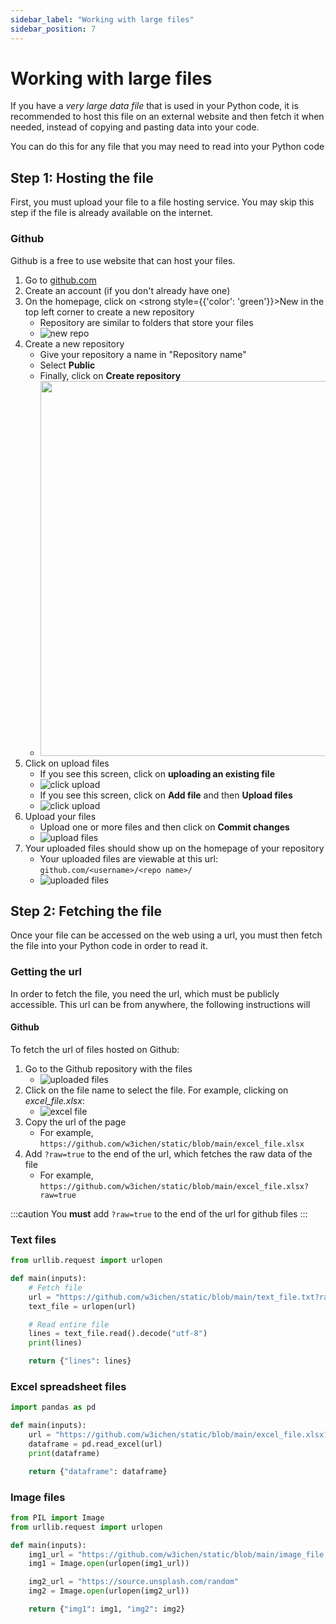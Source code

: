 ```yaml
---
sidebar_label: "Working with large files"
sidebar_position: 7
---
```


# Working with large files

If you have a <em>very large data file</em> that is used in your Python code, it is recommended to host this file on an external website and then fetch it when needed, instead of copying and pasting data into your code.

You can do this for any file that you may need to read into your Python code

## Step 1: Hosting the file

First, you must upload your file to a file hosting service. You may skip this step if the file is already available on the internet.

### Github

Github is a free to use website that can host your files.

1. Go to [github.com](https://github.com)
2. Create an account (if you don't already have one)
3. On the homepage, click on <strong style={{'color': 'green'}}>New</strong> in the top left corner to create a new repository
   - Repository are similar to folders that store your files
   - ![new repo](/docs/Objects/new_repo.png)
4. Create a new repository
   - Give your repository a name in "Repository name"
   - Select **Public**
   - Finally, click on **Create repository**
   - <img src="/docs/Objects/create_repo.png" width="600px"/>
5. Click on upload files
   - If you see this screen, click on **uploading an existing file**
   - ![click upload](/docs/Objects/click_upload_1.png)
   - If you see this screen, click on **Add file** and then **Upload files**
   - ![click upload](/docs/Objects/click_upload_2.png)
6. Upload your files
   - Upload one or more files and then click on **Commit changes**
   - ![upload files](/docs/Objects/upload_files.png)
7. Your uploaded files should show up on the homepage of your repository
   - Your uploaded files are viewable at this url: `github.com/<username>/<repo name>/`
   - ![uploaded files](/docs/Objects/uploaded_files.png)

## Step 2: Fetching the file

Once your file can be accessed on the web using a url, you must then fetch the file into your Python code in order to read it.

### Getting the url

In order to fetch the file, you need the url, which must be publicly accessible.
This url can be from anywhere, the following instructions will

#### Github

To fetch the url of files hosted on Github:

1. Go to the Github repository with the files
   - ![uploaded files](/docs/Objects/uploaded_files.png)
2. Click on the file name to select the file. For example, clicking on _excel_file.xlsx_:
   - ![excel file](/docs/Objects/excel_file.png)
3. Copy the url of the page
   - For example, `https://github.com/w3ichen/static/blob/main/excel_file.xlsx`
4. Add `?raw=true` to the end of the url, which fetches the raw data of the file
   - For example, `https://github.com/w3ichen/static/blob/main/excel_file.xlsx?raw=true`

:::caution
You **must** add `?raw=true` to the end of the url for github files
:::

### Text files

```python
from urllib.request import urlopen

def main(inputs):
    # Fetch file
    url = "https://github.com/w3ichen/static/blob/main/text_file.txt?raw=true"
    text_file = urlopen(url)

    # Read entire file
    lines = text_file.read().decode("utf-8")
    print(lines)

    return {"lines": lines}
```

### Excel spreadsheet files

```python
import pandas as pd

def main(inputs):
    url = "https://github.com/w3ichen/static/blob/main/excel_file.xlsx?raw=true"
    dataframe = pd.read_excel(url)
    print(dataframe)

    return {"dataframe": dataframe}
```

### Image files

```python
from PIL import Image
from urllib.request import urlopen

def main(inputs):
    img1_url = "https://github.com/w3ichen/static/blob/main/image_file.jpg?raw=true"
    img1 = Image.open(urlopen(img1_url))

    img2_url = "https://source.unsplash.com/random"
    img2 = Image.open(urlopen(img2_url))

    return {"img1": img1, "img2": img2}
```
